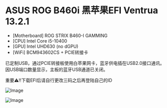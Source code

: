 # ASUS ROG B460i 黑苹果EFI Ventrua 13.2.1

- [Motherboard] ROG STRIX B460-I GAMMING
- [CPU] Intel Core i5-10400
- [GPU] Intel UHD630 (no dGPU)
- [WiFi] BCM943602CS + PCIE转接卡

已定制USB，通过PCIE转接板使用白苹果网卡，蓝牙供电插在USB2.0接口通讯。因USB端口数量显示，主板的蓝牙USB通道已关闭。

重要⚠️‼️下载EFI后请自行更改三码之后再登陆自己的ID

![Image](https://user-images.githubusercontent.com/16497611/234818112-6f7c703d-bd6d-4a74-bc74-bcac5f311fc9.png)


![Image](https://user-images.githubusercontent.com/16497611/234818176-b1bff158-06ad-4bb0-814b-b7b43c89fcb8.png)
